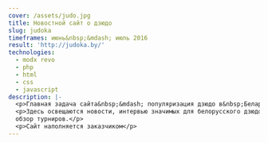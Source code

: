 ```yaml
---
cover: /assets/judo.jpg
title: Новостной сайт о дзюдо
slug: judoka
timeframes: июнь&nbsp;&mdash; июль 2016
result: 'http://judoka.by/'
technologies:
  - modx revo
  - php
  - html
  - css
  - javascript
description: |-
  <p>Главная задача сайта&nbsp;&mdash; популяризация дзюдо в&nbsp;Беларуси.</p>
  <p>Здесь освещаются новости, интервью значимых для белорусского дзюдо людей,
  обзор турниров.</p>
  <p>Сайт наполняется заказчиком</p>
---
```


